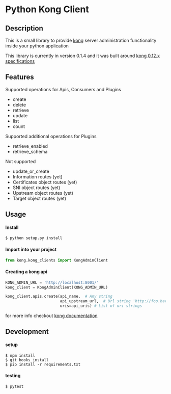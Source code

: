 # Python Kong Client
## Description
This is a small library to provide [kong](http://getkong.org/) server administration functionality inside your python application

This library is currently in version 0.1.4 and it was built around [kong 0.12.x specifications](https://getkong.org/docs/0.12.x/admin-api/)

## Features
Supported operations for Apis, Consumers and Plugins
- create
- delete
- retrieve
- update
- list
- count

Supported additional operations for Plugins
- retrieve_enabled
- retrieve_schema

Not supported
- update_or_create
- Information routes (yet)
- Certificates object routes (yet)
- SNI object routes (yet)
- Upstream object routes (yet)
- Target object routes (yet)

## Usage
#### Install
    $ python setup.py install
    
#### Import into your project
```python
from kong.kong_clients import KongAdminClient
```
#### Creating a kong api
```python
KONG_ADMIN_URL = 'http://localhost:8001/'
kong_client = KongAdminClient(KONG_ADMIN_URL)

kong_client.apis.create(api_name,  # Any string
                        api_upstream_url,  # Url string 'http://foo.bar/something"
                        uris=api_uris) # List of uri strings
```
for more info checkout [kong documentation](https://getkong.org/docs/0.12.x/admin-api/)

## Development
#### setup
    $ npm install
    $ git hooks install
    $ pip install -r requirements.txt
    
#### testing
    $ pytest